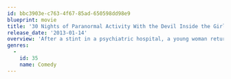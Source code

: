 ```yaml
---
id: bbc3903e-c763-4f67-85ad-650598dd98e9
blueprint: movie
title: '30 Nights of Paranormal Activity With the Devil Inside the Girl With the Dragon Tattoo'
release_date: '2013-01-14'
overview: 'After a stint in a psychiatric hospital, a young woman returns to the house where her father killed the entire cast of The Artist during his exorcism.'
genres:
  -
    id: 35
    name: Comedy
---
```

